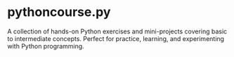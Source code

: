 # pythoncourse.py
A collection of hands-on Python exercises and mini-projects covering basic to intermediate concepts. Perfect for practice, learning, and experimenting with Python programming.
